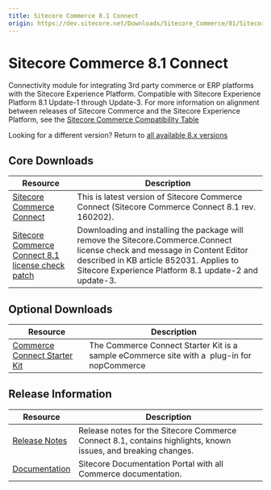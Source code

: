```yaml
---
title: Sitecore Commerce 8.1 Connect
origin: https://dev.sitecore.net/Downloads/Sitecore_Commerce/81/Sitecore_Commerce_81_Connect.aspx
---
```


# Sitecore Commerce 8.1 Connect

Connectivity module for integrating 3rd party commerce or ERP platforms with the Sitecore Experience Platform. Compatible with Sitecore Experience Platform 8.1 Update-1 through Update-3. For more information on alignment between releases of Sitecore Commerce and the Sitecore Experience Platform, see the [Sitecore Commerce Compatibility Table](https://kb.sitecore.net/articles/316437)

Looking for a different version? Return to [all available 8.x versions](/Downloads/Sitecore_Commerce)

## Core Downloads

 | Resource | Description |
 | --- | --- |
 | [Sitecore Commerce Connect](https://sitecoredev.azureedge.net/~/media/B4DF3ABFB30F4282AC487E8FF8B8FE90.ashx?date=20161227T070413) | This is latest version of Sitecore Commerce Connect (Sitecore Commerce Connect 8.1 rev. 160202). |
 | [Sitecore Commerce Connect 8.1 license check patch](https://sitecoredev.azureedge.net/~/media/51D8214987FB4781BAD5CCBD0EDE0C15.ashx?date=20161227T070535) | Downloading and installing the package will remove the Sitecore.Commerce.Connect license check and message in Content Editor described in KB article 852031. Applies to Sitecore Experience Platform 8.1 update-2 and update-3. |

## Optional Downloads

 | Resource | Description |
 | --- | --- |
 | [Commerce Connect Starter Kit](https://github.com/Sitecore/Commerce-Connect-StarterKit) | The Commerce Connect Starter Kit is a sample eCommerce site with a  plug-in for nopCommerce  <br /> |

## Release Information

 | Resource | Description |
 | --- | --- |
 | [Release Notes](https://sitecoredev.azureedge.net/~/media/B6086389091047C281AB465A8FF7D85B.ashx?date=20161227T070535) | Release notes for the Sitecore Commerce Connect 8.1, contains highlights, known issues, and breaking changes. |
 | [Documentation](https://doc.sitecore.com) | Sitecore Documentation Portal with all Commerce documentation. |